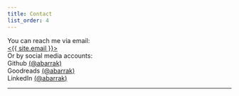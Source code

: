 ```yaml
---
title: Contact
list_order: 4
---
```


<p></p>
<div class="about-box">
  You can reach me via email:
  <br>
  <div class="center">
    <a href="mailto:{{ site.email }}"><{{ site.email }}></a>
  </div>
  Or by social media accounts:
  <br>
  <div class="center">
    Github <a href="{{ site.accounts.github }}">(@abarrak)</a>
    <br>
    Goodreads <a href="{{ site.accounts.goodreads }}">(@abarrak)</a>
    <br>
    LinkedIn <a href="{{ site.accounts.linkedin }}">(@abarrak)</a>
  </div>
</div>
<hr>
